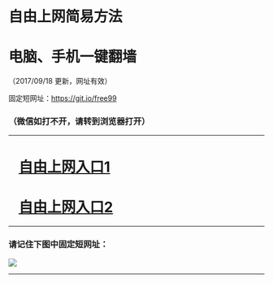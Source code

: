 ﻿# 自由上网简易方法

# 电脑、手机一键翻墙

（2017/09/18 更新，网址有效）

固定短网址：https://git.io/free99

### （微信如打不开，请转到浏览器打开）


***





# &nbsp;&nbsp; <a href="http://ft1110822469.fwq-tz1005.info/fwqtz01.html?t=091800125376 " target="_blank">自由上网入口1</a>
# &nbsp;&nbsp; <a href="http://ft2369812729.fwq-tz1006.info/fwqtz02.html?t=0918001207 " target="_blank">自由上网入口2</a>
***

### 请记住下图中固定短网址：

<img src="https://s3-us-west-2.amazonaws.com/fwq-1001/yjfq-20170905okok.png" /> 


***

